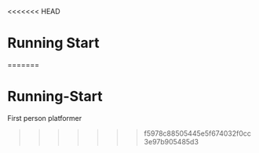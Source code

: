 <<<<<<< HEAD
# Running Start
=======
# Running-Start
First person platformer
>>>>>>> f5978c88505445e5f674032f0cc3e97b905485d3
